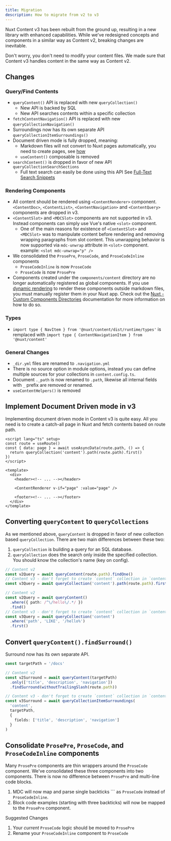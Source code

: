 ```yaml
---
title: Migration
description: How to migrate from v2 to v3
---
```


Nuxt Content v3 has been rebuilt from the ground up, resulting in a new library with enhanced capabilities. While we've redesigned concepts and components in a similar way as Content v2, breaking changes are inevitable.

Don't worry, you don't need to modify your content files. We made sure that Content v3 handles content in the same way as Content v2.

## Changes

### Query/Find Contents

- `queryContent()` API is replaced with new `queryCollection()`
  - New API is backed by SQL
  - New API searches contents within a specific collection
- `fetchContentNavigation()` API is replaced with new `queryCollectionNavigation()`
- Surroundings now has its own separate API `queryCollectionItemSurroundings()`
- Document driven mode is fully dropped, meaning:
  - Markdown files will not convert to Nuxt pages automatically, you need to create pages, see [how](/docs/components/content-renderer#example)
  - `useContent()` composable is removed
- `searchContent()` is dropped in favor of new API `queryCollectionSearchSections`
  - Full text search can easily be done using this API See [Full-Text Search Snippets](/docs/advanced/fulltext-search)

### Rendering Components

- All content should be rendered using `<ContentRenderer>` component. `<ContentDoc>`, `<ContentList>`, `<ContentNavigation>` and `<ContentQuery>` components are dropped in v3.
- `<ContentSlot>` and `<MDCSlot>` components are not supported in v3. Instead components can simply use Vue's native `<slot>` component.
  - One of the main reasons for existence of `<ContentSlot>` and `<MDCSlot>` was to manipulate content before rendering and removing wrapping paragraphs from slot content. This unwrapping behavior is now supported via `mdc-unwrap` attribute in `<slot>` component. example: `<slot mdc-unwrap="p" />`
- We consolidated the `ProsePre`, `ProseCode`, and `ProseCodeInline` components
  - `ProseCodeInline` is now `ProseCode`
  - `ProseCode` is now `ProsePre`
- Components created under the `components/content` directory are no longer automatically registered as global components. If you use [dynamic rendering](https://vuejs.org/guide/essentials/component-basics.html#dynamic-components) to render these components outside markdown files, you must manually register them in your Nuxt app. Check out the [Nuxt - Custom Components Directories](https://nuxt.com/docs/guide/directory-structure/components#custom-directories) documentation for more information on how to do so.

### Types

- `import type { NavItem } from '@nuxt/content/dist/runtime/types'` is remplaced with `import type { ContentNavigationItem } from '@nuxt/content'`

### General Changes

- `_dir.yml` files are renamed to `.navigation.yml`
- There is no source option in module options, instead you can define multiple sources for your collections in `content.config.ts`.
- Document `._path` is now renamed to `.path`, likewise all internal fields with `_` prefix are removed or renamed.
- `useContentHelpers()` is removed

## Implement Document Driven mode in v3

Implementing document driven mode in Content v3 is quite easy. All you need is to create a catch-all page in Nuxt and fetch contents based on route path.

```vue [pages/[...slug\\].vue]
<script lang="ts" setup>
const route = useRoute()
const { data: page } = await useAsyncData(route.path, () => {
  return queryCollection('content').path(route.path).first()
})
</script>

<template>
  <div>
    <header><!-- ... --></header>

    <ContentRenderer v-if="page" :value="page" />

    <footer><!-- ... --></footer>
  </div>
</template>
```

## Converting `queryContent` to `queryCollections`

As we mentioned above, `queryContent` is dropped in favor of new collection based `queryCollection`. There are two main differences between these two:

1. `queryCollection` is building a query for an SQL database.
2. `queryCollection` does the search only inside the specified collection. You should know the collection's name (key on config).

```ts [Find content with path]
// Content v2
const v2Query = await queryContent(route.path).findOne()
// Content v3 - don't forget to create `content` collection in `content.config.ts`
const v3Query = await queryCollection('content').path(route.path).first()
```

```ts [Find contents with custom filter]
// Content v2
const v2Query = await queryContent()
  .where({ path: /^\/hello\/.*/ })
  .find()
// Content v3 - don't forget to create `content` collection in `content.config.ts`
const v3Query = await queryCollection('content')
  .where('path', 'LIKE', '/hello%')
  .first()
```

## Convert `queryContent().findSurround()`

Surround now has its own separate API.

```ts
const targetPath = '/docs'

// Content v2
const v2Surround = await queryContent(targetPath)
  .only(['title', 'description', 'navigation'])
  .findSurround(withoutTrailingSlash(route.path))

// Content v3 - don't forget to create `content` collection in `content.config.ts`
const v3Surround = await queryCollectionItemSurroundings(
  'content',
  targetPath,
  {
    fields: ['title', 'description', 'navigation']
  }
)
```

## Consolidate `ProsePre`, `ProseCode`, and `ProseCodeInline` components

Many `ProsePre` components are thin wrappers around the `ProseCode` component. We've consolidated these three components into two components. There is now no difference between `ProsePre` and multi-line code blocks.

1. MDC will now map and parse single backticks ``` as `ProseCode` instead of `ProseCodeInline`.
2. Block code examples (starting with three backticks) will now be mapped to the `ProsePre` component.

Suggested Changes
1. Your _current_ `ProseCode` logic should be moved to `ProsePre`
2. Rename your `ProseCodeInline` component to `ProseCode`
